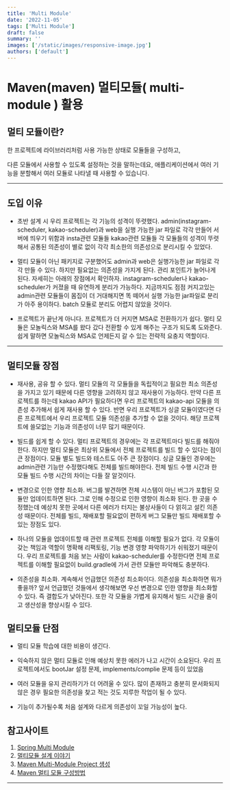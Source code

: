 ```yaml
---
title: 'Multi Module'
date: '2022-11-05'
tags: ['Multi Module']
draft: false
summary: ''
images: ['/static/images/responsive-image.jpg']
authors: ['default']
---
```


# Maven(maven) 멀티모듈( multi-module ) 활용


## 멀티 모듈이란? 

한 프로젝트에 라이브러리처럼 사용 가능한 상태로 모듈들을 구성하고, 

다른 모듈에서 사용할 수 있도록 설정하는 것을 말하는데요, 애플리케이션에서 여러 기능을 분할해서 여러 모듈로 나타낼 때 사용할 수 있습니다.

---

## 도입 이유

- 초반 설계 시 우리 프로젝트는 각 기능의 성격이 뚜렷했다. admin(instagram-scheduler, kakao-scheduler)과 web을 실행 가능한 jar 파일로 각각 만들어 서버에 띄우기 위함과 insta관련 모듈들 kakao관련 모듈들 각 모듈들의 성격이 뚜렷해서 공통된 의존성이 별로 없이 각각 최소한의 의존성으로 분리시킬 수 있었다.

- 멀티 모듈이 아닌 패키지로 구분했어도 admin과 web은 실행가능한 jar 파일로 각각 만들 수 있다. 하지만 필요없는 의존성을 가지게 된다. 관리 포인트가 늘어나게 된다. 자세히는 아래의 장점에서 확인하자.
instagram-scheduler나 kakao-scheduler가 커졌을 때 유연하게 분리가 가능하다. 지금까지도 점점 커지고있는 admin관련 모듈들이 몸집이 더 거대해지면 똑 떼어서 실행 가능한 jar파일로 분리가 아주 용이하다. batch 모듈로 분리도 어렵지 않았을 것이다.

- 프로젝트가 끝난게 아니다. 프로젝트가 더 커지면 MSA로 전환하기가 쉽다. 멀티 모듈은 모놀릭스와 MSA를 왔다 갔다 전환할 수 있게 해주는 구조가 되도록 도와준다. 쉽게 말하면 모놀릭스와 MSA로 언제든지 갈 수 있는 전략적 요충지 역할이다.

---

## 멀티모듈 장점

-  재사용, 공유 할 수 있다. 멀티 모듈의 각 모듈들을 독립적이고 필요한 최소 의존성을 가지고 있기 때문에 다른 영향을 고려하지 않고 재사용이 가능하다. 만약 다른 프로젝트를 하는데 kakao API가 필요하다면 우리 프로젝트의 kakao-api 모듈을 의존성 추가해서 쉽게 재사용 할 수 있다. 반면 우리 프로젝트가 싱글 모듈이였다면 다른 프로젝트에서 우리 프로젝트 모듈 의존성을 추가할 수 없을 것이다. 해당 프로젝트에 쓸모없는 기능과 의존성이 너무 많기 때문이다.

-  빌드를 쉽게 할 수 있다. 멀티 프로젝트의 경우에는 각 프로젝트마다 빌드를 해줘야 한다. 하지만 멀티 모듈은 최상위 모듈에서 전체 프로젝트를 빌드 할 수 있다는 점이 큰 장점이다. 모듈 별도 빌드와 테스트도 아주 큰 장점이다. 싱글 모듈인 경우에는 admin관련 기능만 수정했다해도 전체를 빌드해야한다. 전체 빌드 수행 시간과 한 모듈 빌드 수행 시간의 차이는 다들 잘 알것이다.

- 변경으로 인한 영향 최소화. 버그를 발견하면 전체 시스템이 아닌 버그가 포함된 모듈만 업데이트하면 된다. 그로 인해 수정으로 인한 영향이 최소화 된다. 한 곳을 수정했는데 예상치 못한 곳에서 다른 에러가 터지는 불상사들이 다 얽히고 설킨 의존성 때문이다. 전체를 빌드, 재배포할 필요없이 편하게 버그 모듈만 빌드 재배포할 수 있는 장점도 있다.

- 하나의 모듈을 업데이트할 때 관련 프로젝트 전체를 이해할 필요가 없다. 각 모듈이 갖는 책임과 역할이 명확해 리팩토링, 기능 변경 영향 파악하기가 쉬워졌기 때문이다. 우리 프로젝트를 처음 보는 사람이 kakao-scheduler를 수정한다면 전체 프로젝트를 이해할 필요없이 build.gradle에 가서 관련 모듈만 파악해도 충분하다.

- 의존성을 최소화. 계속해서 언급했던 의존성 최소화이다. 의존성을 최소화하면 뭐가 좋을까? 앞서 언급했던 것들에서 생각해보면 우선 변경으로 인한 영향을 최소화할 수 있다. 즉 결합도가 낮아진다. 또한 각 모듈을 가볍게 유지해서 빌드 시간을 줄이고 생산성을 향상시킬 수 있다. 

## 멀티모듈 단점

- 멀티 모듈 학습에 대한 비용이 생긴다.

- 익숙하지 않은 멀티 모듈로 인해 예상치 못한 에러가 나고 시간이 소요된다. 우리 프로젝트에서도 bootJar 설정 문제, implements/complie 문제 등이 있었음

- 여러 모듈을 유지 관리하기가 더 어려울 수 있다. 많이 존재하고 충분히 문서화되지 않은 경우 필요한 의존성을 찾고 적는 것도 지루한 작업이 될 수 있다.

- 기능이 추가될수록 처음 설계와 다르게 의존성이 꼬일 가능성이 높다.





## 참고사이트
1. [Spring Multi Module]
2. [멀티모듈 설계 이야기]
3. [Maven Multi-Module Project 생성]
4. [Maven 멀티 모듈 구성방법]
---


[Spring Multi Module]: (https://spring.io/guides/gs/multi-module/)
[멀티모듈 설계 이야기]: (https://techblog.woowahan.com/2637/)
[Maven Multi-Module Project 생성]: (https://moonsiri.tistory.com/74)
[Maven 멀티 모듈 구성방법]: (https://batory.tistory.com/461)